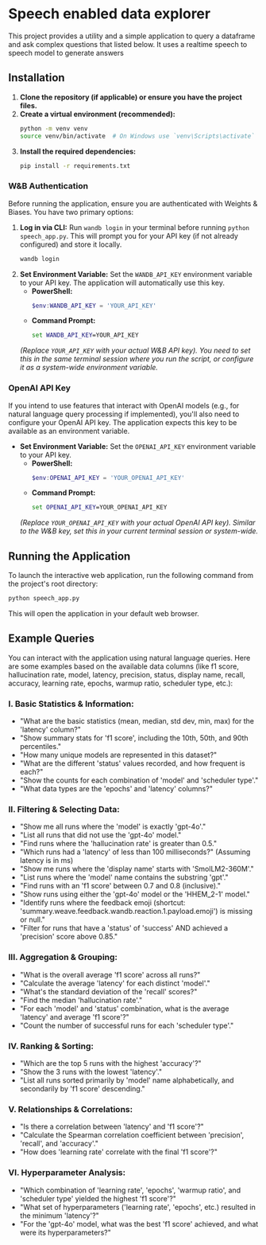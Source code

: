 # Speech enabled data explorer

This project provides a utility and a simple application to query a dataframe and ask complex questions that listed below. It uses a realtime speech to speech model to generate answers

## Installation

1.  **Clone the repository (if applicable) or ensure you have the project files.**
2.  **Create a virtual environment (recommended):**
    ```bash
    python -m venv venv
    source venv/bin/activate  # On Windows use `venv\Scripts\activate`
    ```
3.  **Install the required dependencies:**
    ```bash
    pip install -r requirements.txt
    ```

### W&B Authentication

Before running the application, ensure you are authenticated with Weights & Biases. You have two primary options:

1.  **Log in via CLI:** Run `wandb login` in your terminal before running `python speech_app.py`. This will prompt you for your API key (if not already configured) and store it locally.
    ```bash
    wandb login
    ```
2.  **Set Environment Variable:** Set the `WANDB_API_KEY` environment variable to your API key. The application will automatically use this key.
    *   **PowerShell:**
        ```powershell
        $env:WANDB_API_KEY = 'YOUR_API_KEY'
        ```
    *   **Command Prompt:**
        ```cmd
        set WANDB_API_KEY=YOUR_API_KEY
        ```
    *(Replace `YOUR_API_KEY` with your actual W&B API key). You need to set this in the same terminal session where you run the script, or configure it as a system-wide environment variable.*

### OpenAI API Key

If you intend to use features that interact with OpenAI models (e.g., for natural language query processing if implemented), you'll also need to configure your OpenAI API key. The application expects this key to be available as an environment variable.

*   **Set Environment Variable:** Set the `OPENAI_API_KEY` environment variable to your API key.
    *   **PowerShell:**
        ```powershell
        $env:OPENAI_API_KEY = 'YOUR_OPENAI_API_KEY'
        ```
    *   **Command Prompt:**
        ```cmd
        set OPENAI_API_KEY=YOUR_OPENAI_API_KEY
        ```
    *(Replace `YOUR_OPENAI_API_KEY` with your actual OpenAI API key). Similar to the W&B key, set this in your current terminal session or system-wide.*

## Running the Application

To launch the interactive web application, run the following command from the project's root directory:

```bash
python speech_app.py
```

This will open the application in your default web browser.

## Example Queries

You can interact with the application using natural language queries. Here are some examples based on the available data columns (like f1 score, hallucination rate, model, latency, precision, status, display name, recall, accuracy, learning rate, epochs, warmup ratio, scheduler type, etc.):

### I. Basic Statistics & Information:

*   "What are the basic statistics (mean, median, std dev, min, max) for the 'latency' column?"
*   "Show summary stats for 'f1 score', including the 10th, 50th, and 90th percentiles."
*   "How many unique models are represented in this dataset?"
*   "What are the different 'status' values recorded, and how frequent is each?"
*   "Show the counts for each combination of 'model' and 'scheduler type'."
*   "What data types are the 'epochs' and 'latency' columns?"

### II. Filtering & Selecting Data:

*   "Show me all runs where the 'model' is exactly 'gpt-4o'."
*   "List all runs that did not use the 'gpt-4o' model."
*   "Find runs where the 'hallucination rate' is greater than 0.5."
*   "Which runs had a 'latency' of less than 100 milliseconds?" (Assuming latency is in ms)
*   "Show me runs where the 'display name' starts with 'SmolLM2-360M'."
*   "List runs where the 'model' name contains the substring 'gpt'."
*   "Find runs with an 'f1 score' between 0.7 and 0.8 (inclusive)."
*   "Show runs using either the 'gpt-4o' model or the 'HHEM_2-1' model."
*   "Identify runs where the feedback emoji (shortcut: 'summary.weave.feedback.wandb.reaction.1.payload.emoji') is missing or null."
*   "Filter for runs that have a 'status' of 'success' AND achieved a 'precision' score above 0.85."

### III. Aggregation & Grouping:

*   "What is the overall average 'f1 score' across all runs?"
*   "Calculate the average 'latency' for each distinct 'model'."
*   "What's the standard deviation of the 'recall' scores?"
*   "Find the median 'hallucination rate'."
*   "For each 'model' and 'status' combination, what is the average 'latency' and average 'f1 score'?"
*   "Count the number of successful runs for each 'scheduler type'."

### IV. Ranking & Sorting:

*   "Which are the top 5 runs with the highest 'accuracy'?"
*   "Show the 3 runs with the lowest 'latency'."
*   "List all runs sorted primarily by 'model' name alphabetically, and secondarily by 'f1 score' descending."

### V. Relationships & Correlations:

*   "Is there a correlation between 'latency' and 'f1 score'?"
*   "Calculate the Spearman correlation coefficient between 'precision', 'recall', and 'accuracy'."
*   "How does 'learning rate' correlate with the final 'f1 score'?"

### VI. Hyperparameter Analysis:

*   "Which combination of 'learning rate', 'epochs', 'warmup ratio', and 'scheduler type' yielded the highest 'f1 score'?"
*   "What set of hyperparameters ('learning rate', 'epochs', etc.) resulted in the minimum 'latency'?"
*   "For the 'gpt-4o' model, what was the best 'f1 score' achieved, and what were its hyperparameters?"
